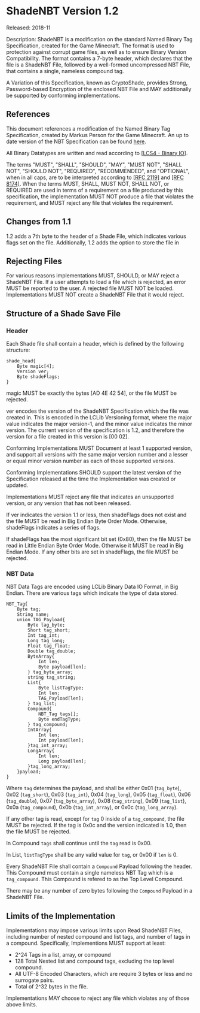 # ShadeNBT Version 1.2 #

Released: 2018-11

Description: ShadeNBT is a modification on the standard Named Binary Tag Specification, created for the Game Minecraft. 
The format is used to protection against corrupt game files, as well as to ensure Binary Version Compatibility. 
The format contains a 7-byte header, which declares that the file is a ShadeNBT File, followed by a well-formed uncompressed NBT File, that contains a single, nameless compound tag. 

A Variation of this Specification, known as CryptoShade, provides Strong, Password-based Encryption of the enclosed NBT File and MAY additionally be supported by conforming implementations. 


## References ##
This document references a modification of the Named Binary Tag Specification, created by Markus Person for the Game Minecraft. 
An up to date version of the NBT Specification can be found [here](https://wiki.vg/nbt). 

All Binary Datatypes are written and read according to [[LCS4 - Binary IO]](https://lightningcreations.github.io/LCS/publications/LCS4). 

The terms "MUST", "SHALL", "SHOULD", "MAY", "MUST NOT", "SHALL NOT", "SHOULD NOT", "REQUIRED", 
 "RECOMMENDED", and "OPTIONAL", when in all caps, are to be interpreted according to [[RFC 2119]](https://tools.ietf.org/html/rfc2119) and [[RFC 8174]](https://tools.ietf.org/html/rfc8174). 
 When the terms MUST, SHALL, MUST NOT, SHALL NOT, or REQUIRED are used in terms of a requirement on a file produced by this specification, the implementation MUST NOT produce a file that violates the requirement, and MUST reject any file that violates the requirement.

## Changes from 1.1 ##

1.2 adds a 7th byte to the header of a Shade File, which indicates various flags set on the file. Additionally, 1.2 adds the option to store the file in 

## Rejecting Files ##

For various reasons implementations MUST, SHOULD, or MAY reject a ShadeNBT File. 
If a user attempts to load a file which is rejected, an error MUST be reported to the user.  A rejected file MUST NOT be loaded. 
Implementations MUST NOT create a ShadeNBT File that it would reject. 

## Structure of a Shade Save File ##

### Header ###

Each Shade file shall contain a header, which is defined by the following structure:

```
shade_head{
	Byte magic[4];
	Version ver;
	Byte shadeFlags;
}
```

magic MUST be exactly the bytes [AD 4E 42 54], or the file MUST be rejected.

ver encodes the version of the ShadeNBT Specification which the file was created in. 
This is encoded in the LCLib Versioning format, where the major value indicates the major version-1, and the minor value indicates the minor version. 
The current version of the specification is 1.2, and therefore the version for a file created in this version is [00 02]. 


Conforming Implementations MUST Document at least 1 supported version, and support all versions with the same major version number and a lesser or equal minor version number as each of those supported versions. 

Conforming Implementations SHOULD support the latest version of the Specification released at the time the Implementation was created or updated. 

Implementations MUST reject any file that indicates an unsupported version, or any version that has not been released. 

If ver indicates the version 1.1 or less, then shadeFlags does not exist and the file MUST be read in Big Endian Byte Order Mode. Otherwise, shadeFlags indicates a series of flags. 

If shadeFlags has the most significant bit set (0x80), then the file MUST be read in Little Endian Byte Order Mode. Otherwise it MUST be read in Big Endian Mode. If any other bits are set in shadeFlags, the file MUST be rejected. 


### NBT Data ###

NBT Data Tags are encoded using LCLib Binary Data IO Format, in Big Endian. There are various tags which indicate the type of data stored. 

```
NBT_Tag{
	Byte tag;
	String name;
	union TAG_Payload{
		Byte tag_byte;
		Short tag_short;
		Int tag_int;
		Long tag_long;
		Float tag_float;
		Double tag_double;
		ByteArray{
			Int len;
			Byte payload[len];
		} tag_byte_array;
		string tag_string;
		List{
			Byte listTagType;
			Int len;
			TAG_Payload[len];
		} tag_list;
		Compound{
			NBT_Tag tags[];
			Byte endTagType;
		} tag_compound;
		IntArray{
			Int len;
			Int payload[len];
		}tag_int_array;
		LongArray{
			Int len;
			Long payload[len];
		}tag_long_array;
	}payload;
}
```

Where `tag` determines the payload, and shall be either 0x01 (`tag_byte`), 0x02 (`tag_short`), 0x03 (`tag_int`), 0x04 (`tag_long`), 0x05 (`tag_float`), 0x06 (`tag_double`), 0x07 (`tag_byte_array`), 0x08 (`tag_string`), 0x09 (`tag_list`), 0x0a (`tag_compound`), 0x0b (`tag_int_array`), or 0x0c (`tag_long_array`). 

If any other tag is read, except for `tag` 0 inside of a `tag_compound`, the file MUST be rejected. 
If the tag is 0x0c and the version indicated is 1.0, then the file MUST be rejected.

In Compound `tags` shall continue until the `tag` read is 0x00.

In List, `listTagType` shall be any valid value for `tag`, or 0x00 if `len` is 0. 

Every ShadeNBT File shall contain a `Compound` Payload following the header. This Compound must contain a single nameless NBT Tag which is a `tag_compound`. This Compound is refered to as the Top Level Compound.

There may be any number of zero bytes following the `Compound` Payload in a ShadeNBT File. 

## Limits of the Implementation ##

Implementations may impose various limits upon Read ShadeNBT Files, including number of nested compound and list tags, and number of tags in a compound. 
Specifically, Implementions MUST support at least:
* 2^24 Tags in a list, array, or compound
* 128 Total Nested list and compound tags, excluding the top level compound. 
* All UTF-8 Encoded Characters, which are require 3 bytes or less and no surrogate pairs. 
* Total of 2^32 bytes in the file. 

Implementations MAY choose to reject any file which violates any of those above limits. 


